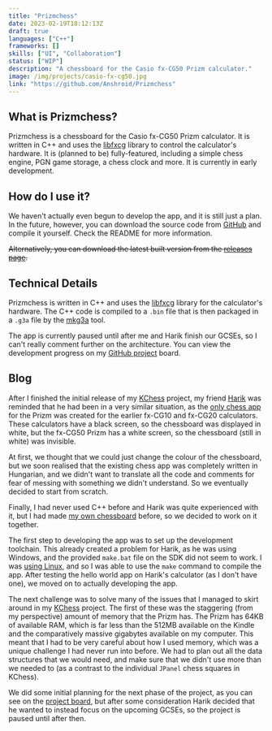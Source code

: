 ```yaml
---
title: "Prizmchess"
date: 2023-02-19T18:12:13Z
draft: true
languages: ["C++"]
frameworks: []
skills: ["UI", "Collaboration"]
status: ["WIP"]
description: "A chessboard for the Casio fx-CG50 Prizm calculator."
image: /img/projects/casio-fx-cg50.jpg
link: "https://github.com/Anshroid/Prizmchess"
---
```


## What is Prizmchess?

Prizmchess is a chessboard for the Casio fx-CG50 Prizm calculator. It is written in C++ and uses
the [libfxcg](https://github.com/Jonimoose/libfxcg) library to control the
calculator's hardware. It is (planned to be) fully-featured, including a simple chess engine, PGN game
storage, a chess clock and more. It is currently in early development.

## How do I use it?

We haven't actually even begun to develop the app, and it is still just a plan. In the future, however, you can download
the source code from [GitHub](https://github.com/Anshroid/Prizmchess) and compile it yourself. Check the README for 
more information.

~~Alternatively, you can download the latest built version from
the [releases page](https://github.com/Anshroid/Prizmchess/releases).~~

## Technical Details

Prizmchess is written in C++ and uses the [libfxcg](https://github.com/Jonimoose/libfxcg)
library for the calculator's hardware. The C++ code is compiled to a `.bin` file that is then
packaged in a `.g3a` file by the [mkg3a](https://github.com/tari/mkg3a) tool.

The app is currently paused until after me and Harik finish our GCSEs, so I can't really comment further on the 
architecture. You can view the development progress on my [GitHub project](https://github.com/users/Anshroid/projects/4)
board.

## Blog

After I finished the initial release of my [KChess](/projects/kchess) project, my friend 
[Harik](https://github.com/Harik-Sodhi) was reminded that he had been in a very similar situation, as the [only chess
app](https://gitlab.com/balping/chess-prism) for the Prizm was created for the earlier fx-CG10 and fx-CG20
calculators. These calculators have a black screen, so the chessboard was displayed in white, but the fx-CG50 Prizm has
a white screen, so the chessboard (still in white) was invisible.

At first, we thought that we could just change the colour of the chessboard, but we soon realised that the existing 
chess app was completely written in Hungarian, and we didn't want to translate all the code and comments for fear of 
messing with something we didn't understand. So we eventually decided to start from scratch.

Finally, I had never used C++ before and Harik was quite experienced with it, but I had made [my own chessboard](
/projects/kchess) before, so we decided to work on it together.

The first step to developing the app was to set up the development toolchain. This already created a problem for Harik, 
as he was using Windows, and the provided `make.bat` file on the SDK did not seem to work. I was [using Linux](/about), 
and so I was able to use the `make` command to compile the app. After testing the hello world app on Harik's calculator
(as I don't have one), we moved on to actually developing the app.

The next challenge was to solve many of the issues that I managed to skirt around in my [KChess](/projects/kchess)
project. The first of these was the staggering (from my perspective) amount of memory that the Prizm has. The Prizm has
64KB of available RAM, which is far less than the 512MB available on the Kindle and the comparatively massive gigabytes
available on my computer. This meant that I had to be very careful about how I used memory, which was a unique challenge
I had never run into before. We had to plan out all the data structures that we would need, and make sure that
we didn't use more than we needed to (as a contrast to the individual `JPanel` chess squares in KChess).

We did some initial planning for the next phase of the project, as you can see on the 
[project board](https://github.com/users/Anshroid/projects/4), but after some consideration Harik decided that he wanted
to instead focus on the upcoming GCSEs, so the project is paused until after then.